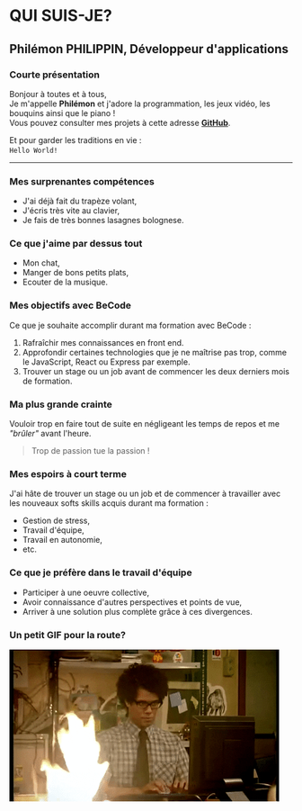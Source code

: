 # QUI SUIS-JE?

## Philémon PHILIPPIN, Développeur d'applications

### Courte présentation

Bonjour à toutes et à tous,  
Je m'appelle **Philémon** et j'adore la programmation, les jeux vidéo, les bouquins ainsi que le piano !  
Vous pouvez consulter mes projets à cette adresse **[GitHub](https://github.com/philemonphilippin "Lien vers GitHub Philémon Philippin")**.


Et pour garder les traditions en vie :  
`Hello World!`

---

### Mes surprenantes compétences

- J'ai déjà fait du trapèze volant,
- J'écris très vite au clavier,
- Je fais de très bonnes lasagnes bolognese.

### Ce que j'aime par dessus tout

- Mon chat,
- Manger de bons petits plats,
- Ecouter de la musique.

### Mes objectifs avec BeCode

Ce que je souhaite accomplir durant ma formation avec BeCode :  
1. Rafraîchir mes connaissances en front end.
2. Approfondir certaines technologies que je ne maîtrise pas trop, comme le JavaScript, React ou Express par exemple.
3. Trouver un stage ou un job avant de commencer les deux derniers mois de formation.

### Ma plus grande crainte

Vouloir trop en faire tout de suite en négligeant les temps de repos et me *"brûler"* avant l'heure.  
> Trop de passion tue la passion !

### Mes espoirs à court terme

J'ai hâte de trouver un stage ou un job et de commencer à travailler avec les nouveaux softs skills acquis durant ma formation : 

- Gestion de stress,
- Travail d'équipe, 
- Travail en autonomie,
- etc.

### Ce que je préfère dans le travail d'équipe

- Participer à une oeuvre collective,
- Avoir connaissance d'autres perspectives et points de vue,
- Arriver à une solution plus complète grâce à ces divergences.  

### Un petit GIF pour la route?

![Un developpeur qui travaille à côté d'un incendie](./Incendie.gif)
